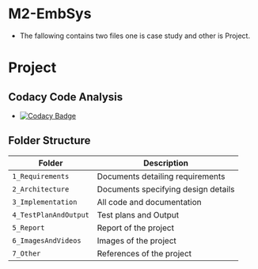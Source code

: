 # M2-EmbSys
* The fallowing contains two files one is case study and other is Project.
# Project

## Codacy Code Analysis

* [![Codacy Badge](https://app.codacy.com/project/badge/Grade/bd5306ea953e42ce82f5d647e149ec49)](https://www.codacy.com/gh/habeeb063/M2-EmbSys/dashboard?utm_source=github.com&amp;utm_medium=referral&amp;utm_content=habeeb063/M2-EmbSys&amp;utm_campaign=Badge_Grade)

## Folder Structure
Folder            | Description
-----------------------| -----------------------------------------
`1_Requirements`       | Documents detailing requirements
`2_Architecture`       | Documents specifying design details
`3_Implementation`     | All code and documentation
`4_TestPlanAndOutput` | Test plans and Output
`5_Report`             | Report of the project
`6_ImagesAndVideos`    | Images of the project
`7_Other`              | References of the project

